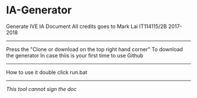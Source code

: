 # IA-Generator

Generate IVE IA Document
All credits goes to Mark Lai IT114115/2B 2017-2018

********************************************************************
Press the "Clone or download on the top right hand corner"
To download the generator
In case thiis is your first time to use Github
********************************************************************
How to use it
double click run.bat
********************************************************************

*This tool cannot sign the doc*
